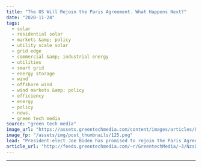 ```yaml
---
title: "The US Will Rejoin the Paris Agreement. What Happens Next?"
date: "2020-11-24"
tags: 
  - solar
  - residential solar
  - markets &amp; policy
  - utility scale solar
  - grid edge
  - commercial &amp; industrial energy
  - utilities
  - smart grid
  - energy storage
  - wind
  - offshore wind
  - wind markets &amp; policy
  - efficiency
  - energy
  - policy
  - news,
  - green tech media
source: "green tech media"
image_url: "https://assets.greentechmedia.com/content/images/articles/Paris_Agreement_XL.jpg"
image_fp: "/assets/img/post_thumbnails/125.png"
lead: "President-elect Joe Biden has promised to rejoin the Paris Agreement, an international climate accord adopted in December 2015, on his first day in office. Under the agreement’s rules, that means the U.S. will again become a party to the accord just  ..."
article_url: "http://feeds.greentechmedia.com/~r/GreentechMedia/~3/NzsDjDuGBwc/the-u.s-will-rejoin-the-paris-agreement-what-happens-next"
---
```


---
